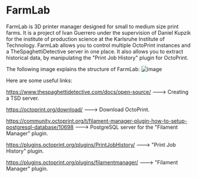 # FarmLab
FarmLab is 3D printer manager designed for small to medium size print farms. It is a project of Ivan Guerrero under the supervision of Daniel Kupzik for the institute of production science at the Karlsruhe Institute of Technology. 
FarmLab allows you to control multiple OctoPrint instances and a TheSpaghettiDetective server in one place. It also allows you to extract historical data, by manipulating the "Print Job History" plugin for OctoPrint.

The following image explains the structure of FarmLab:
![image](https://user-images.githubusercontent.com/65133844/136449563-0941bda0-c0f9-489e-b50f-f0f31bc89cc3.png)

Here are some useful links:

https://www.thespaghettidetective.com/docs/open-source/ ---> Creating a TSD server.

https://octoprint.org/download/ ---> Download OctoPrint.

https://community.octoprint.org/t/filament-manager-plugin-how-to-setup-postgresql-database/10698 ---> PostgreSQL server for the "Filament Manager" plugin.

https://plugins.octoprint.org/plugins/PrintJobHistory/ ---> "Print Job History" plugin.

https://plugins.octoprint.org/plugins/filamentmanager/ ---> "Filament Manager" plugin.

